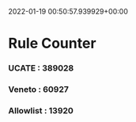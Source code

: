 2022-01-19 00:50:57.939929+00:00
# Rule Counter 
 ### UCATE : 389028

 ### Veneto : 60927

 ### Allowlist : 13920